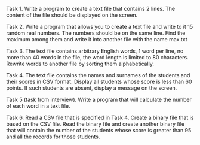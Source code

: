Task 1.
Write a program to create a text file that contains 2 lines. The content of the file should be displayed on the screen.

Task 2.
Write a program that allows you to create a text file and write to it 15 random
real numbers. The numbers should be on the same line. Find the maximum among them and write it into another file with the name max.txt

Task 3.
The text file contains arbitrary English words, 1 word per line, no more than 40 words in the file, the word length is limited to 80 characters. Rewrite words to another file by sorting them alphabetically.

Task 4.
The text file contains the names and surnames of the students and their scores in CSV format. Display all students whose score is less than 60 points. If such students are absent, display a message on the screen.

Task 5 (task from interview). 
Write a program that will calculate the number of each word in a text file.

Task 6. 
Read a CSV file that is specified in Task 4, Create a binary file that is based on the CSV file. Read the binary file and create another binary file that will contain the number of the students whose score is greater than 95 and all the records for those students.